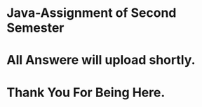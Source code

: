 # Java-Assignment of Second Semester 
# All Answere will upload shortly.
# Thank You For Being Here.
